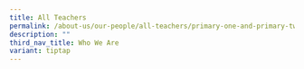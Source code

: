 ```yaml
---
title: All Teachers
permalink: /about-us/our-people/all-teachers/primary-one-and-primary-two/
description: ""
third_nav_title: Who We Are
variant: tiptap
---
```

<p></p>
